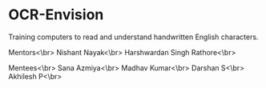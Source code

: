 # OCR-Envision
Training computers to read and understand handwritten English characters.

Mentors<\br>
Nishant Nayak<\br>
Harshwardan Singh Rathore<\br>

Mentees<\br>
Sana Azmiya<\br>
Madhav Kumar<\br>
Darshan S<\br>
Akhilesh P<\br>
